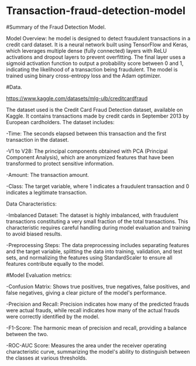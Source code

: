 # Transaction-fraud-detection-model

#Summary of the Fraud Detection Model.

Model Overview:
he model is designed to detect fraudulent transactions in a credit card dataset. It is a neural network built using TensorFlow and Keras, which leverages multiple dense (fully connected) layers with ReLU activations and dropout layers to prevent overfitting. The final layer uses a sigmoid activation function to output a probability score between 0 and 1, indicating the likelihood of a transaction being fraudulent. The model is trained using binary cross-entropy loss and the Adam optimizer.

#Data.

https://www.kaggle.com/datasets/mlg-ulb/creditcardfraud

The dataset used is the Credit Card Fraud Detection dataset, available on Kaggle. It contains transactions made by credit cards in September 2013 by European cardholders. The dataset includes:

-Time: The seconds elapsed between this transaction and the first transaction in the dataset.

-V1 to V28: The principal components obtained with PCA (Principal Component Analysis), which are anonymized features that have been transformed to protect sensitive information.

-Amount: The transaction amount.

-Class: The target variable, where 1 indicates a fraudulent transaction and 0 indicates a legitimate transaction.


Data Characteristics:

-Imbalanced Dataset: The dataset is highly imbalanced, with fraudulent transactions constituting a very small fraction of the total transactions. This characteristic requires careful handling during model evaluation and training to avoid biased results.

-Preprocessing Steps: The data preprocessing includes separating features and the target variable, splitting the data into training, validation, and test sets, and normalizing the features using StandardScaler to ensure all features contribute equally to the model.


#Model Evaluation metrics:

-Confusion Matrix: Shows true positives, true negatives, false positives, and false negatives, giving a clear picture of the model's performance.

-Precision and Recall: Precision indicates how many of the predicted frauds were actual frauds, while recall indicates how many of the actual frauds were correctly identified by the model.

-F1-Score: The harmonic mean of precision and recall, providing a balance between the two.

-ROC-AUC Score: Measures the area under the receiver operating characteristic curve, summarizing the model's ability to distinguish between the classes at various thresholds.

